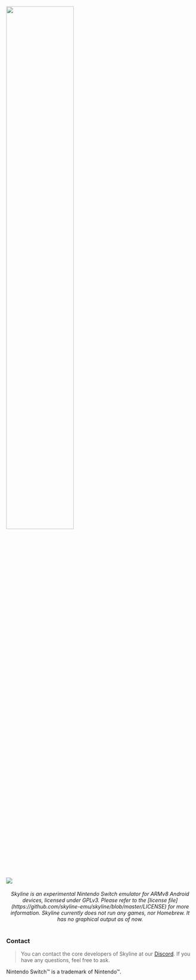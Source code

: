 <h1>
    <img height="60%" width="60%" src="https://i.imgur.com/6PJ7Ml2.png"><br>
    <a href="https://discord.gg/XnbXNQM" target="_blank">
        <img src="https://img.shields.io/discord/545842171459272705?label=Discord&logo=Discord&logoColor=Violet">
    </a>
</h1>

<p align="center">
    <i>Skyline is an experimental Nintendo Switch emulator for ARMv8 Android devices, licensed under GPLv3. Please refer to the [license file](https://github.com/skyline-emu/skyline/blob/master/LICENSE) for more information. Skyline currently does not run any games, nor Homebrew. It has no graphical output as of now.</i><br/><br>
</p>

### Contact
> You can contact the core developers of Skyline at our [Discord](https://discord.gg/XnbXNQM). If you have any questions, feel free to ask.

Nintendo Switch™ is a trademark of Nintendo™.
